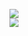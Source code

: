 [![](https://img.shields.io/badge/Made%20With-Github%20Spray-lightgrey.svg?style=for-the-badge&logo=github)](https://github.com/Annihil/github-spray#29908)  
[![](https://i.imgur.com/2DrTn0Z.gif)](https://github.com/Annihil/github-spray)